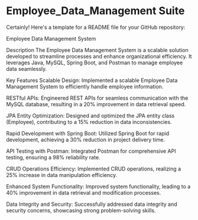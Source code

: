 # Employee_Data_Management Suite

Certainly! Here's a template for a README file for your GitHub repository:

Employee Data Management System


Description
The Employee Data Management System is a scalable solution developed to streamline processes and enhance organizational efficiency. It leverages Java, MySQL, Spring Boot, and Postman to manage employee data seamlessly.

Key Features
Scalable Design: Implemented a scalable Employee Data Management System to efficiently handle employee information.

RESTful APIs: Engineered REST APIs for seamless communication with the MySQL database, resulting in a 20% improvement in data retrieval speed.

JPA Entity Optimization: Designed and optimized the JPA entity class (Employee), contributing to a 15% reduction in data inconsistencies.

Rapid Development with Spring Boot: Utilized Spring Boot for rapid development, achieving a 30% reduction in project delivery time.

API Testing with Postman: Integrated Postman for comprehensive API testing, ensuring a 98% reliability rate.

CRUD Operations Efficiency: Implemented CRUD operations, realizing a 25% increase in data manipulation efficiency.

Enhanced System Functionality: Improved system functionality, leading to a 40% improvement in data retrieval and modification processes.

Data Integrity and Security: Successfully addressed data integrity and security concerns, showcasing strong problem-solving skills.
